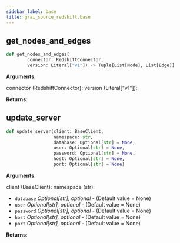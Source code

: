```yaml
---
sidebar_label: base
title: grai_source_redshift.base
---
```


## get\_nodes\_and\_edges

```python
def get_nodes_and_edges(
        connector: RedshiftConnector,
        version: Literal["v1"]) -> Tuple[List[Node], List[Edge]]
```

**Arguments**:

  connector (RedshiftConnector):
  version (Literal[&quot;v1&quot;]):


**Returns**:



## update\_server

```python
def update_server(client: BaseClient,
                  namespace: str,
                  database: Optional[str] = None,
                  user: Optional[str] = None,
                  password: Optional[str] = None,
                  host: Optional[str] = None,
                  port: Optional[str] = None)
```

**Arguments**:

  client (BaseClient):
  namespace (str):
- `database` _Optional[str], optional_ - (Default value = None)
- `user` _Optional[str], optional_ - (Default value = None)
- `password` _Optional[str], optional_ - (Default value = None)
- `host` _Optional[str], optional_ - (Default value = None)
- `port` _Optional[str], optional_ - (Default value = None)


**Returns**:
